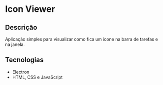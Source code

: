 # Icon Viewer

## Descrição

Aplicação simples para visualizar como fica um ícone na barra de tarefas e na janela.

## Tecnologias

* Electron
* HTML, CSS e JavaScript
